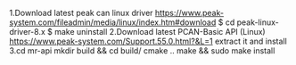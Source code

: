 1.Download latest peak can linux driver https://www.peak-system.com/fileadmin/media/linux/index.htm#download
$ cd peak-linux-driver-8.x
$ make uninstall
2.Download latest PCAN-Basic API (Linux) https://www.peak-system.com/Support.55.0.html?&L=1
 extract it and install
3.cd mr-api
  mkdir build && cd build/
  cmake ..
  make && sudo make install
